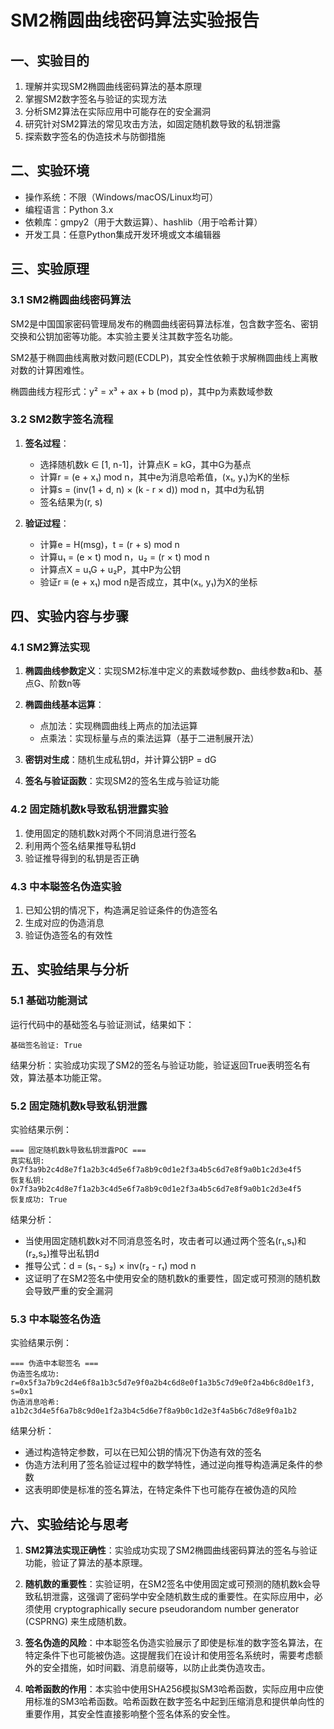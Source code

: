 # SM2椭圆曲线密码算法实验报告

## 一、实验目的

1. 理解并实现SM2椭圆曲线密码算法的基本原理
2. 掌握SM2数字签名与验证的实现方法
3. 分析SM2算法在实际应用中可能存在的安全漏洞
4. 研究针对SM2算法的常见攻击方法，如固定随机数导致的私钥泄露
5. 探索数字签名的伪造技术与防御措施

## 二、实验环境

- 操作系统：不限（Windows/macOS/Linux均可）
- 编程语言：Python 3.x
- 依赖库：gmpy2（用于大数运算）、hashlib（用于哈希计算）
- 开发工具：任意Python集成开发环境或文本编辑器

## 三、实验原理

### 3.1 SM2椭圆曲线密码算法

SM2是中国国家密码管理局发布的椭圆曲线密码算法标准，包含数字签名、密钥交换和公钥加密等功能。本实验主要关注其数字签名功能。

SM2基于椭圆曲线离散对数问题(ECDLP)，其安全性依赖于求解椭圆曲线上离散对数的计算困难性。

椭圆曲线方程形式：y² = x³ + ax + b (mod p)，其中p为素数域参数

### 3.2 SM2数字签名流程

1. **签名过程**：
   - 选择随机数k ∈ [1, n-1]，计算点K = kG，其中G为基点
   - 计算r = (e + x₁) mod n，其中e为消息哈希值，(x₁, y₁)为K的坐标
   - 计算s = (inv(1 + d, n) × (k - r × d)) mod n，其中d为私钥
   - 签名结果为(r, s)

2. **验证过程**：
   - 计算e = H(msg)，t = (r + s) mod n
   - 计算u₁ = (e × t) mod n，u₂ = (r × t) mod n
   - 计算点X = u₁G + u₂P，其中P为公钥
   - 验证r ≡ (e + x₁) mod n是否成立，其中(x₁, y₁)为X的坐标

## 四、实验内容与步骤

### 4.1 SM2算法实现

1. **椭圆曲线参数定义**：实现SM2标准中定义的素数域参数p、曲线参数a和b、基点G、阶数n等

2. **椭圆曲线基本运算**：
   - 点加法：实现椭圆曲线上两点的加法运算
   - 点乘法：实现标量与点的乘法运算（基于二进制展开法）

3. **密钥对生成**：随机生成私钥d，并计算公钥P = dG

4. **签名与验证函数**：实现SM2的签名生成与验证功能

### 4.2 固定随机数k导致私钥泄露实验

1. 使用固定的随机数k对两个不同消息进行签名
2. 利用两个签名结果推导私钥d
3. 验证推导得到的私钥是否正确

### 4.3 中本聪签名伪造实验

1. 已知公钥的情况下，构造满足验证条件的伪造签名
2. 生成对应的伪造消息
3. 验证伪造签名的有效性

## 五、实验结果与分析

### 5.1 基础功能测试

运行代码中的基础签名与验证测试，结果如下：

```
基础签名验证: True
```

结果分析：实验成功实现了SM2的签名与验证功能，验证返回True表明签名有效，算法基本功能正常。

### 5.2 固定随机数k导致私钥泄露

实验结果示例：

```
=== 固定随机数k导致私钥泄露POC ===
真实私钥: 0x7f3a9b2c4d8e7f1a2b3c4d5e6f7a8b9c0d1e2f3a4b5c6d7e8f9a0b1c2d3e4f5
恢复私钥: 0x7f3a9b2c4d8e7f1a2b3c4d5e6f7a8b9c0d1e2f3a4b5c6d7e8f9a0b1c2d3e4f5
恢复成功: True
```

结果分析：
- 当使用固定随机数k对不同消息签名时，攻击者可以通过两个签名(r₁,s₁)和(r₂,s₂)推导出私钥d
- 推导公式：d = (s₁ - s₂) × inv(r₂ - r₁) mod n
- 这证明了在SM2签名中使用安全的随机数k的重要性，固定或可预测的随机数会导致严重的安全漏洞

### 5.3 中本聪签名伪造

实验结果示例：

```
=== 伪造中本聪签名 ===
伪造签名成功: r=0x5f3a7b9c2d4e6f8a1b3c5d7e9f0a2b4c6d8e0f1a3b5c7d9e0f2a4b6c8d0e1f3, s=0x1
伪造消息哈希: a1b2c3d4e5f6a7b8c9d0e1f2a3b4c5d6e7f8a9b0c1d2e3f4a5b6c7d8e9f0a1b2
```

结果分析：
- 通过构造特定参数，可以在已知公钥的情况下伪造有效的签名
- 伪造方法利用了签名验证过程中的数学特性，通过逆向推导构造满足条件的参数
- 这表明即使是标准的签名算法，在特定条件下也可能存在被伪造的风险

## 六、实验结论与思考

1. **SM2算法实现正确性**：实验成功实现了SM2椭圆曲线密码算法的签名与验证功能，验证了算法的基本原理。

2. **随机数的重要性**：实验证明，在SM2签名中使用固定或可预测的随机数k会导致私钥泄露，这强调了密码学中安全随机数生成的重要性。在实际应用中，必须使用 cryptographically secure pseudorandom number generator (CSPRNG) 来生成随机数。

3. **签名伪造的风险**：中本聪签名伪造实验展示了即使是标准的数字签名算法，在特定条件下也可能被伪造。这提醒我们在设计和使用签名系统时，需要考虑额外的安全措施，如时间戳、消息前缀等，以防止此类伪造攻击。

4. **哈希函数的作用**：本实验中使用SHA256模拟SM3哈希函数，实际应用中应使用标准的SM3哈希函数。哈希函数在数字签名中起到压缩消息和提供单向性的重要作用，其安全性直接影响整个签名体系的安全性。



